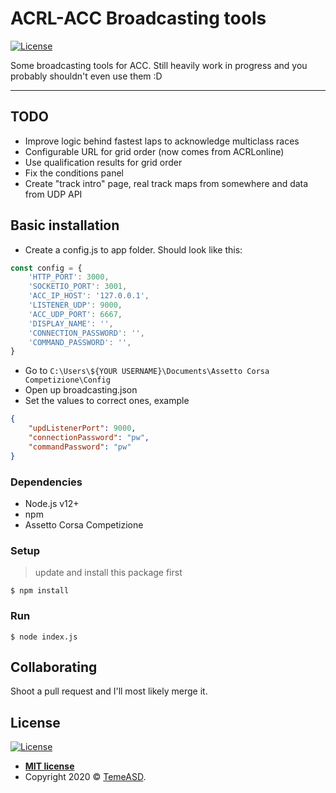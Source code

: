 # ACRL-ACC Broadcasting tools


[![License](http://img.shields.io/:license-mit-blue.svg?style=flat-square)](http://badges.mit-license.org)

Some broadcasting tools for ACC. Still heavily work in progress and you probably shouldn't even use them :D

---

## TODO

* Improve logic behind fastest laps to acknowledge multiclass races
* Configurable URL for grid order (now comes from ACRLonline)
* Use qualification results for grid order
* Fix the conditions panel
* Create "track intro" page, real track maps from somewhere and data from UDP API

## Basic installation

* Create a config.js to app folder. Should look like this:

```js
const config = {
    'HTTP_PORT': 3000,
    'SOCKETIO_PORT': 3001,
    'ACC_IP_HOST': '127.0.0.1',
    'LISTENER_UDP': 9000,
    'ACC_UDP_PORT': 6667,
    'DISPLAY_NAME': '',
    'CONNECTION_PASSWORD': '',
    'COMMAND_PASSWORD': '',
}
```

* Go to `C:\Users\${YOUR USERNAME}\Documents\Assetto Corsa Competizione\Config`
* Open up broadcasting.json
* Set the values to correct ones, example
  
```json
{
    "updListenerPort": 9000,
    "connectionPassword": "pw",
    "commandPassword": "pw"
}

```

### Dependencies

* Node.js v12+
* npm
* Assetto Corsa Competizione

### Setup

> update and install this package first

```shell
$ npm install

```

### Run

```shell
$ node index.js
```

## Collaborating

Shoot a pull request and I'll most likely merge it.

## License

[![License](http://img.shields.io/:license-mit-blue.svg?style=flat-square)](http://badges.mit-license.org)

* **[MIT license](http://opensource.org/licenses/mit-license.php)**
* Copyright 2020 © <a href="temeasd.github.io" target="_blank">TemeASD</a>.
